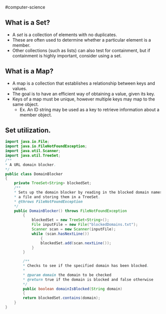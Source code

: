 #computer-science
## What is a Set?
- A *set* is a collection of elements with no duplicates.
- These are often used to determine whether a particular element is a member.
- Other collections (such as lists) can also test for containment, but if containment is highly important, consider using a set.
## What is a Map?
- A map is a collection that establishes a relationship between keys and values.
- The goal is to have an efficient way of obtaining a value, given its key.
- Keys of a map must be unique, however multiple keys may map to the same object.
	- Ex.  An ID string may be used as a key to retrieve information about a member object.
## Set utilization.

```java
import java.io.File;
import java.io.FileNotFoundException;
import java.util.Scanner;
import java.util.TreeSet;
/**
* A URL domain blocker.
*/
public class DomainBlocker
{
	private TreeSet<String> blockedSet;
	/**
	* Sets up the domain blocker by reading in the blocked domain names from
	* a file and storing them in a TreeSet.
	* @throws FileNotFoundException
	*/
	public DomainBlocker() throws FileNotFoundException
		{
			blockedSet = new TreeSet<String>();
			File inputFile = new File("blockedDomains.txt");
			Scanner scan = new Scanner(inputFile);
			while (scan.hasNextLine())
				{
				blockedSet.add(scan.nextLine());
			}
		}

		/**
		* Checks to see if the specified domain has been blocked.
		*
		* @param domain the domain to be checked
		* @return true if the domain is blocked and false otherwise
		*/
		public boolean domainIsBlocked(String domain)
		{
		return blockedSet.contains(domain);
	}
}
```